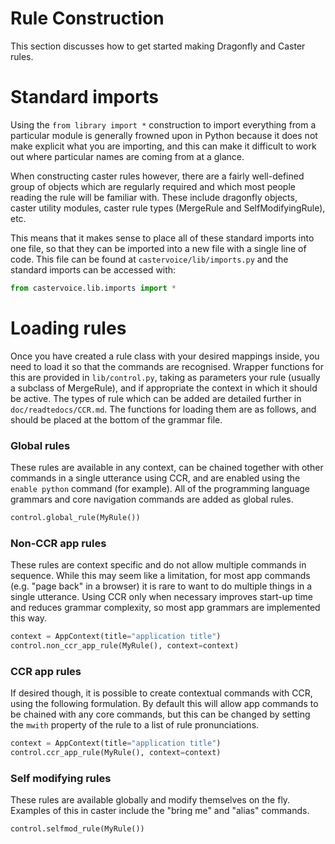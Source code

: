 # Rule Construction

This section discusses how to get started making Dragonfly and Caster rules.

# Standard imports
Using the `from library import *` construction to import everything from a particular module is generally frowned upon in Python because it does not make explicit what you are importing, and this can make it difficult to work out where particular names are coming from at a glance.

When constructing caster rules however, there are a fairly well-defined group of objects which are regularly required and which most people reading the rule will be familiar with. These include dragonfly objects, caster utility modules, caster rule types (MergeRule and SelfModifyingRule), etc.

This means that it makes sense to place all of these standard imports into one file, so that they can be imported into a new file with a single line of code. This file can be found at `castervoice/lib/imports.py` and the standard imports can be accessed with:
```python
from castervoice.lib.imports import *
```

# Loading rules
Once you have created a rule class with your desired mappings inside, you need to load it so that the commands are recognised. Wrapper functions for this are provided in `lib/control.py`, taking as parameters your rule (usually a subclass of MergeRule), and if appropriate the context in which it should be active. The types of rule which can be added are detailed further in `doc/readtedocs/CCR.md`. The functions for loading them are as follows, and should be placed at the bottom of the grammar file.

### Global rules
These rules are available in any context, can be chained together with other commands in a single utterance using CCR, and are enabled using the `enable python` command (for example). All of the programming language grammars and core navigation commands are added as global rules.
```python
control.global_rule(MyRule())
```

### Non-CCR app rules
These rules are context specific and do not allow multiple commands in sequence. While this may seem like a limitation, for most app commands (e.g. "page back" in a browser) it is rare to want to do multiple things in a single utterance. Using CCR only when necessary improves start-up time and reduces grammar complexity, so most app grammars are implemented this way.
```python
context = AppContext(title="application title")
control.non_ccr_app_rule(MyRule(), context=context)
```

### CCR app rules
If desired though, it is possible to create contextual commands with CCR, using the following formulation. By default this will allow app commands to be chained with any core commands, but this can be changed by setting the `mwith` property of the rule to a list of rule pronunciations.
```python
context = AppContext(title="application title")
control.ccr_app_rule(MyRule(), context=context)
```

### Self modifying rules
These rules are available globally and modify themselves on the fly. Examples of this in caster include the "bring me" and "alias" commands.
```python
control.selfmod_rule(MyRule())
```